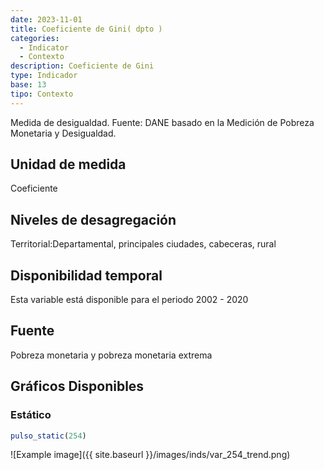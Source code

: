 ```yaml
---
date: 2023-11-01
title: Coeficiente de Gini( dpto )
categories:
  - Indicator
  - Contexto
description: Coeficiente de Gini
type: Indicador
base: 13
tipo: Contexto
--- 
```


Medida de desigualdad.
Fuente: DANE basado en la Medición de Pobreza Monetaria y Desigualdad.

## Unidad de medida
Coeficiente

## Niveles de desagregación
Territorial:Departamental, principales ciudades, cabeceras, rural

## Disponibilidad temporal
Esta variable está disponible para el periodo 2002 - 2020

## Fuente
Pobreza monetaria y pobreza monetaria extrema

## Gráficos Disponibles

### Estático

``` R
pulso_static(254)
```

![Example image]({{ site.baseurl }}/images/inds/var_254_trend.png)